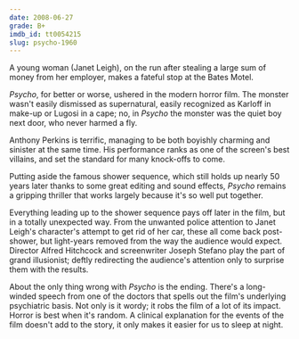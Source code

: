 ```yaml
---
date: 2008-06-27
grade: B+
imdb_id: tt0054215
slug: psycho-1960
---
```


A young woman (Janet Leigh), on the run after stealing a large sum of money from her employer, makes a fateful stop at the Bates Motel.

_Psycho_, for better or worse, ushered in the modern horror film. The monster wasn't easily dismissed as supernatural, easily recognized as Karloff in make-up or Lugosi in a cape; no, in _Psycho_ the monster was the quiet boy next door, who never harmed a fly.

Anthony Perkins is terrific, managing to be both boyishly charming and sinister at the same time. His performance ranks as one of the screen's best villains, and set the standard for many knock-offs to come.

Putting aside the famous shower sequence, which still holds up nearly 50 years later thanks to some great editing and sound effects, _Psycho_ remains a gripping thriller that works largely because it's so well put together.

Everything leading up to the shower sequence pays off later in the film, but in a totally unexpected way. From the unwanted police attention to Janet Leigh's character's attempt to get rid of her car, these all come back post-shower, but light-years removed from the way the audience would expect. Director Alfred Hitchcock and screenwriter Joseph Stefano play the part of grand illusionist; deftly redirecting the audience's attention only to surprise them with the results.

About the only thing wrong with _Psycho_ is the ending. There's a long-winded speech from one of the doctors that spells out the film's underlying psychiatric basis. Not only is it wordy; it robs the film of a lot of its impact. Horror is best when it's random. A clinical explanation for the events of the film doesn't add to the story, it only makes it easier for us to sleep at night.
